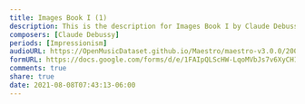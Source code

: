 ```yaml
---
title: Images Book I (1)
description: This is the description for Images Book I by Claude Debussy
composers: [Claude Debussy]
periods: [Impressionism]
audioURL: https://OpenMusicDataset.github.io/Maestro/maestro-v3.0.0/2009/MIDI-Unprocessed_15_R1_2009_03-06_ORIG_MID--AUDIO_15_R1_2009_15_R1_2009_03_WAV.midi
formURL: https://docs.google.com/forms/d/e/1FAIpQLScHW-LqoMVbJs7v6XyCH1DaoCdm7Kqv15oDRl-2osMqPg7Kgw/viewform
comments: true
share: true
date: 2021-08-08T07:43:13-06:00
---
```

